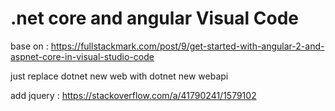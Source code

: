 # .net core and angular Visual Code


base on : https://fullstackmark.com/post/9/get-started-with-angular-2-and-aspnet-core-in-visual-studio-code

just replace 
dotnet new web
with
dotnet new webapi


add jquery : https://stackoverflow.com/a/41790241/1579102
